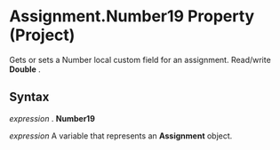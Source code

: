 
# Assignment.Number19 Property (Project)

Gets or sets a Number local custom field for an assignment. Read/write  **Double** .


## Syntax

 _expression_ . **Number19**

 _expression_ A variable that represents an **Assignment** object.

